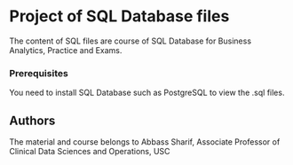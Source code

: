 # Project of SQL Database files

The content of SQL files are course of SQL Database for Business Analytics, Practice and Exams.

### Prerequisites

You need to install SQL Database such as PostgreSQL to view the .sql files.

## Authors

The material and course belongs to Abbass Sharif, Associate Professor of Clinical Data Sciences and Operations, USC


